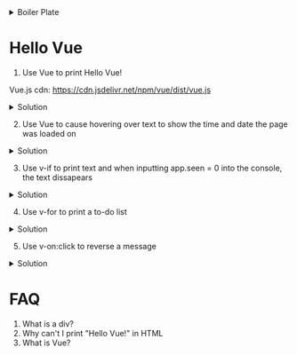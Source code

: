 <details><summary>Boiler Plate</summary>
<p>

```html
<head>
  <script src="https://cdn.jsdelivr.net/npm/vue/dist/vue.js"></script>
</head>
<body>
  <div id="app">
    ...
  </div>
</body>
```

```javascript
var app = new Vue({
  el: '#app',
  data:{
  }
})
```

</p>
</details>

# Hello Vue

1. Use Vue to print Hello Vue!

Vue.js cdn: https://cdn.jsdelivr.net/npm/vue/dist/vue.js

<details><summary>Solution</summary>
<p>

```html
<head>
    <script src="https://cdn.jsdelivr.net/npm/vue/dist/vue.js"></script>
</head>
<body>
    <div id="app">
        {{ message }}
    </div>
</body>
```

```javascript
var app = new Vue({ 
    el: '#app',
    data: {
        message: 'Hello Vue!'
    }
});
```

</p>
</details>

2. Use Vue to cause hovering over text to show the time and date the page was loaded on

<details><summary>Solution</summary>
<p>

```html
<head>
  <script src="https://cdn.jsdelivr.net/npm/vue/dist/vue.js"></script>
</head>
<body>
  <div id="app">
    <span v-bind:title="message">
      Hover your mouse over me for a few seconds
      to see my dynamically bound title!
    </span>
  </div>
</body>
```

```javascript
var app = new Vue({
  el: '#app',
  data: {
    message: 'You loaded this page on ' + new Date().toLocaleString()
  }
})
```

</p>
</details>

3. Use v-if to print text and when inputting app.seen = 0 into the console, the text dissapears

<details><summary>Solution</summary>
<p>

```html
<head>
  <script src=" https://cdn.jsdelivr.net/npm/vue/dist/vue.js"></script>
</head>
<body>
  <div id="app">
    <span v-if="seen">Now you see me</span>
  </div>
</body
```

```javascript
var app = new Vue ({
  el: '#app',
  data: {
    seen: true
  }
})
```

</p>
</details>

4. Use v-for to print a to-do list

<details><summary>Solution</summary>
<p>

```html
<head>
  <script src="https://cdn.jsdelivr.net/npm/vue/dist/vue.js"></script>
</head>
<body>
  <div id="app">
    <ol>
      <li v-for="todo in todos">
        {{ todo.text }}
      </li>
    </ol>
  </div>
</body>
```

```javascript
var app = new Vue({
  el: '#app',
  data: {
    todos: [
      { text: 'Learn JavaScript' },
      { text: 'Learn Vue' },
      { text: 'Build something awesome' }
    ]
  }
})

```

</p>
</details>

5. Use v-on:click to reverse a message

<details><summary>Solution</summary>
<p>

```html
<head>
  <script src="https://cdn.jsdelivr.net/npm/vue/dist/vue.js"></script>
</head>
<body>
  <div id="app">
    <p>{{ message }}</p>
    <button v-on:click="reverseMessage">Reverse Message</button>
  </div>
</body>
```

```javascript
var app5 = new Vue({
  el: '#app',
  data: {
    message: 'Hello Vue.js!'
  },
  methods: {
    reverseMessage: function () {
      this.message = this.message.split('').reverse().join('')
    }
  }
})
```

</p>
</details>

# FAQ

1. What is a div?
2. Why can't I print "Hello Vue!" in HTML
3. What is Vue?
